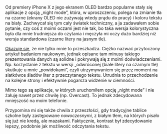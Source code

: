 Od premiery iPhone X z jego ekranem OLED bardzo popularne stały się aplikacje z opcją „night mode”, która, w uproszczeniu, polega na zmianie tła na czarne (ekrany OLED nie zużywają wtedy prądu do pracy) i koloru tekstu na biały. Zachwycał się tym cały światek techniczny, a ja zadawałem sobie pytanie, czy coś z moimi oczami jest nie tak, bo taka wersja kolorystyczna była dla mnie trudniejsza do czytania i męczyła mi oczy dużo bardziej niż wersja standardowa (czarne litery na jasnym tle).

[Okazuje się](https://tidbits.com/2019/05/31/the-dark-side-of-dark-mode/), że nie tylko mnie to przeszkadza. Ciężko nazwać przytoczony artykuł badaniem naukowym, jednak opisane tam minusy takiego prezentowania danych są solidne i pokrywają się z moimi doświadczeniami. Np. korzystanie z tekstu w wersji „odwróconej (białe litery na czarnym tle) skutkuje u mnie „powidokami”, czyli utrzymywaniem się przez moment na siatkówce śladów liter z przeczytanego tekstu. Utrudnia to przechodzenie na kolejne strony i efektywnie pogarsza widzenie w ciemności.

Mimo tego są aplikacje, w których uruchomiłem opcję „night mode” i nie żałuję nawet przez chwilę (np. Overcast). To jednak zdecydowana mniejszość na moim telefonie.

Przypomina mi się także chwila z przeszłości, gdy tradycyjne tablice szkolne były zastępowane *nowoczesnymi*, z białym tłem, na których pisało się już nie kredą, ale mazakami. Faktycznie, kontrast był zdecydowanie lepszy, podobnie jak możliwość odczytania tekstu.
